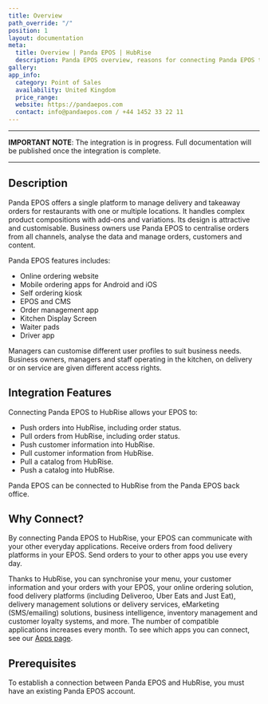```yaml
---
title: Overview
path_override: "/"
position: 1
layout: documentation
meta:
  title: Overview | Panda EPOS | HubRise
  description: Panda EPOS overview, reasons for connecting Panda EPOS to HubRise and summary of integrated features. Synchronise data between your EPOS and your apps.
gallery:
app_info:
  category: Point of Sales
  availability: United Kingdom
  price_range:
  website: https://pandaepos.com
  contact: info@pandaepos.com / +44 1452 33 22 11
---
```


---

**IMPORTANT NOTE**: The integration is in progress. Full documentation will be published once the integration is complete.

---

## Description

Panda EPOS offers a single platform to manage delivery and takeaway orders for restaurants with one or multiple locations. It handles complex product compositions with add-ons and variations. Its design is attractive and customisable. Business owners use Panda EPOS to centralise orders from all channels, analyse the data and manage orders, customers and content.

Panda EPOS features includes:

- Online ordering website
- Mobile ordering apps for Android and iOS
- Self ordering kiosk
- EPOS and CMS
- Order management app
- Kitchen Display Screen
- Waiter pads
- Driver app

Managers can customise different user profiles to suit business needs. Business owners, managers and staff operating in the kitchen, on delivery or on service are given different access rights.

## Integration Features

Connecting Panda EPOS to HubRise allows your EPOS to:

- Push orders into HubRise, including order status.
- Pull orders from HubRise, including order status.
- Push customer information into HubRise.
- Pull customer information from HubRise.
- Pull a catalog from HubRise.
- Push a catalog into HubRise.

Panda EPOS can be connected to HubRise from the Panda EPOS back office.

## Why Connect?

By connecting Panda EPOS to HubRise, your EPOS can communicate with your other everyday applications. Receive orders from food delivery platforms in your EPOS. Send orders to your to other apps you use every day.

Thanks to HubRise, you can synchronise your menu, your customer information and your orders with your EPOS, your online ordering solution, food delivery platforms (including Deliveroo, Uber Eats and Just Eat), delivery management solutions or delivery services, eMarketing (SMS/emailing) solutions, business intelligence, inventory management and customer loyalty systems, and more. The number of compatible applications increases every month. To see which apps you can connect, see our [Apps page](/apps).

## Prerequisites

To establish a connection between Panda EPOS and HubRise, you must have an existing Panda EPOS account.
